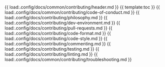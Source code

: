 {{ load:.config/docs/common/contributing/header.md }}
{{ template:toc }}
{{ load:.config/docs/common/contributing/code-of-conduct.md }}
{{ load:.config/docs/contributing/philosophy.md }}
{{ load:.config/docs/contributing/dev-environment.md }}
{{ load:.config/docs/contributing/pull-requests.md }}
{{ load:.config/docs/contributing/code-format.md }}
{{ load:.config/docs/contributing/code-style.md }}
{{ load:.config/docs/contributing/commenting.md }}
{{ load:.config/docs/contributing/testing.md }}
{{ load:.config/docs/contributing/linting.md }}
{{ load:.config/docs/common/contributing/troubleshooting.md }}
